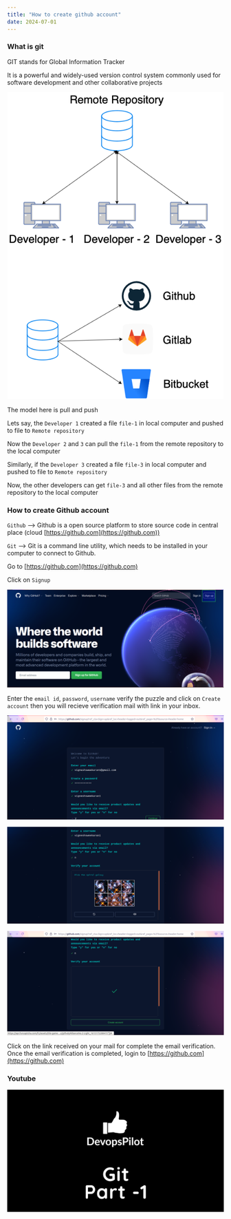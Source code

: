 ```yaml
---
title: "How to create github account"
date: 2024-07-01
---
```


### What is git

GIT stands for Global Information Tracker

It is a powerful and widely-used version control system commonly used for software development and other collaborative projects

![Git](../images/central-repository.png)

The model here is pull and push

Lets say, the `Developer 1` created a file `file-1` in local computer and pushed to file to `Remote repository`

Now the `Developer 2` and `3` can pull the `file-1` from the remote repository to the local computer

Similarly, if the `Developer 3` created a file `file-3` in local computer and pushed to file to `Remote repository`

Now, the other developers can get `file-3` and all other files from the remote repository to the local computer

### How to create Github account

`Github` --> Github is a open source platform to store source code in central place (cloud [https://github.com](https://github.com))

`Git` --> Git is a command line utility, which needs to be installed in your computer to connect to Github.

Go to [https://github.com](https://github.com)

Click on `Signup`

![git](../images/git-github-com-1.png)

Enter the `email id`, `password`, `username` verify the puzzle and click on `Create account` then you will recieve verification mail with link in your inbox.

![git](../images/git-github-signup1.png)

![git](../images/git-github-signup2.png)

![git](../images/git-github-signup3.png)

Click on the link received on your mail for complete the email verification. Once the email verification is completed, login to [https://github.com](https://github.com)

### Youtube

[![Git part-1](../images/part-1.png)](https://www.youtube.com/watch?v=kvqHSStbgfU)
